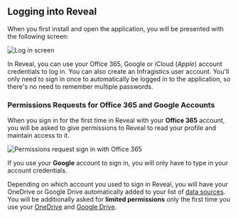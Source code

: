 ## Logging into Reveal

When you first install and open the application, you will be presented with the following screen:

![Log in screen](images/log-in-screen.png)

In Reveal, you can use your Office 365, Google or iCloud (*Apple*) account credentials to
log in. You can also create an Infragistics user account. You'll only
need to sign in once to automatically be logged in to the application,
so there's no need to remember multiple passwords.

### Permissions Requests for Office 365 and Google Accounts

When you sign in for the first time in Reveal with your **Office 365**
account, you will be asked to give permissions to Reveal to read your
profile and maintain access to it.

![Permissions request sign in with Office 365](images/limited-permission-sign-in-o365.png)

If you use your **Google** account to sign in, you will only have to type in your account credentials.

Depending on which account you used to sign in Reveal, you will have your OneDrive or Google Drive automatically added to your list of [data sources](~/en/datasources/overview.md). You will be additionally asked for **limited permissions** only the first time you use your [OneDrive](~/en/datasources/onedrive.md) and [Google Drive](~/en/datasources/google-drive.md).
